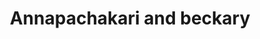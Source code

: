 ---
title: "Annapachakari and beckary"
url: /thiruvananthapuram/annapachakari-and-beckary/
shop: Bäckerei
---